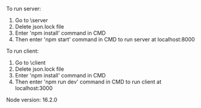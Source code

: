 To run server:
1. Go to \server
2. Delete json.lock file
3. Enter 'npm install' command in CMD
4. Then enter 'npm start' command in CMD to run server at localhost:8000

To run client:
1. Go to \client
2. Delete json.lock file
3. Enter 'npm install' command in CMD
4. Then enter 'npm run dev' command in CMD to run client at localhost:3000

Node version: 16.2.0